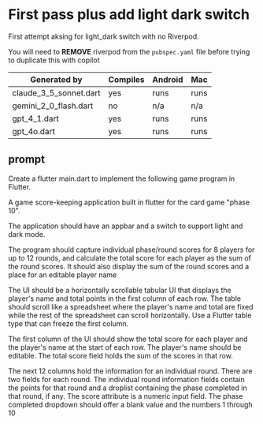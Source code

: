 # First pass plus add light dark switch

First attempt aksing for light_dark switch with no Riverpod.

You will need to **REMOVE** riverpod from the `pubspec.yaml` file before trying to duplicate this with copilot

 | Generated by           | Compiles | Android | Mac  |
 | ---------------------- | -------- | ------- | ---- |
 | claude_3_5_sonnet.dart | yes      | runs    | runs |
 | gemini_2_0_flash.dart  | no       | n/a     | n/a  |
 | gpt_4_1.dart           | yes      | runs    | runs |
 | gpt_4o.dart            | yes      | runs    | runs |

## prompt

Create a flutter main.dart to implement the following game program in Flutter.

A game score-keeping application built in flutter for the card game "phase 10".

The application should have an appbar and a switch to support light and dark mode.

The program should capture individual phase/round scores for 8 players for up to 12 rounds, and calculate the total score for each player as the sum of the round scores. It should also display the sum of the round scores and a place for an editable player name

The UI should be a horizontally scrollable tabular UI that displays the player's name and total points in the first column of each row.   The table should scroll like a spreadsheet where the player's name and total are fixed while the rest of the spreadsheet can scroll horizontally. Use a Flutter table type that can freeze the first column.

The first column of the UI should show the total score for each player and the player's name at the start of each row. The player's name should be editable. The total score field holds the sum of the scores in that row.

The next 12 columns hold the information for an individual round. There are two fields for each round. The individual round information fields contain the points for that round and a droplist containing the phase completed in that round, if any.   The score attribute is a numeric input field. The phase completed dropdown should offer a blank value and the numbers 1 through 10

